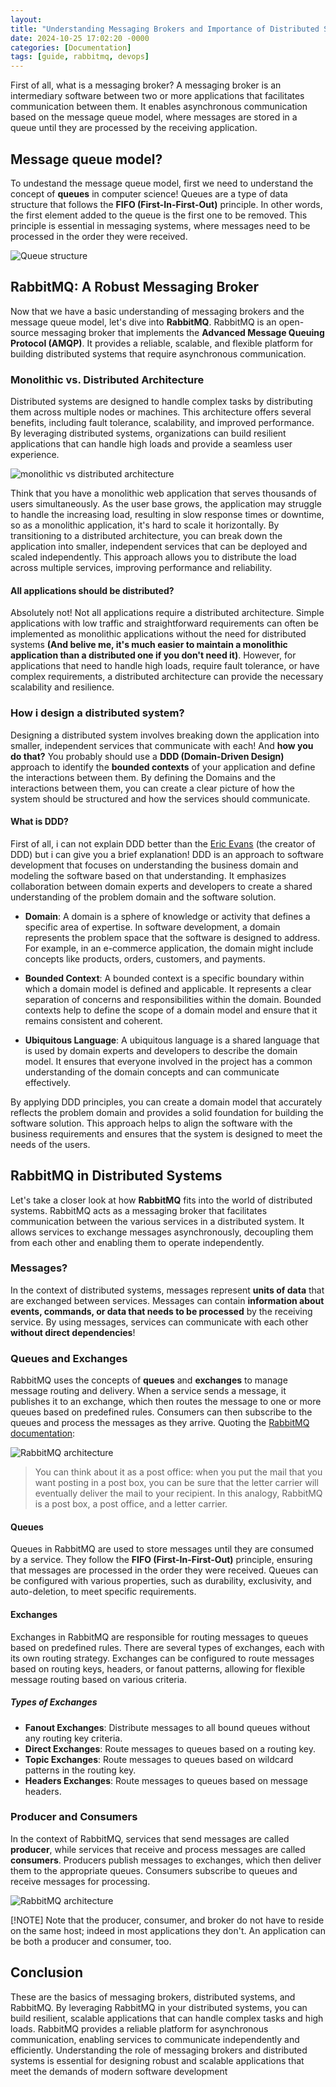 ```yaml
---
layout:
title: "Understanding Messaging Brokers and Importance of Distributed Systems with RabbitMQ"
date: 2024-10-25 17:02:20 -0000
categories: [Documentation]
tags: [guide, rabbitmq, devops]
---
```


First of all, what is a messaging broker? A messaging broker is an intermediary software between two or more applications that facilitates communication between them. It enables asynchronous communication based on the message queue model, where messages are stored in a queue until they are processed by the receiving application.

## Message queue model?
To undestand the message queue model, first we need to understand the concept of **queues** in computer science! Queues are a type of data structure that follows the **FIFO (First-In-First-Out)** principle. In other words, the first element added to the queue is the first one to be removed. This principle is essential in messaging systems, where messages need to be processed in the order they were received.

![Queue structure](https://media.geeksforgeeks.org/wp-content/cdn-uploads/20221213113312/Queue-Data-Structures.png)

## RabbitMQ: A Robust Messaging Broker
Now that we have a basic understanding of messaging brokers and the message queue model, let's dive into **RabbitMQ**. RabbitMQ is an open-source messaging broker that implements the **Advanced Message Queuing Protocol (AMQP)**. It provides a reliable, scalable, and flexible platform for building distributed systems that require asynchronous communication.

### Monolithic vs. Distributed Architecture
Distributed systems are designed to handle complex tasks by distributing them across multiple nodes or machines. This architecture offers several benefits, including fault tolerance, scalability, and improved performance. By leveraging distributed systems, organizations can build resilient applications that can handle high loads and provide a seamless user experience.

![monolithic vs distributed architecture](https://www.openlegacy.com/hs-fs/hubfs/Picture1.webp?width=889&height=478&name=Picture1.webp)

Think that you have a monolithic web application that serves thousands of users simultaneously. As the user base grows, the application may struggle to handle the increasing load, resulting in slow response times or downtime, so as a monolithic application, it's hard to scale it horizontally. By transitioning to a distributed architecture, you can break down the application into smaller, independent services that can be deployed and scaled independently. This approach allows you to distribute the load across multiple services, improving performance and reliability.

#### All applications should be distributed?
Absolutely not! Not all applications require a distributed architecture. Simple applications with low traffic and straightforward requirements can often be implemented as monolithic applications without the need for distributed systems **(And belive me, it's much easier to maintain a monolithic application than a distributed one if you don't need it)**. However, for applications that need to handle high loads, require fault tolerance, or have complex requirements, a distributed architecture can provide the necessary scalability and resilience.

### How i design a distributed system?
Designing a distributed system involves breaking down the application into smaller, independent services that communicate with each! And **how you do that?** You probably should use a **DDD (Domain-Driven Design)** approach to identify the **bounded contexts** of your application and define the interactions between them. By defining the Domains and the interactions between them, you can create a clear picture of how the system should be structured and how the services should communicate.

#### What is DDD?
First of all, i can not explain DDD better than the [Eric Evans](https://www.amazon.com/Domain-Driven-Design-Tackling-Complexity-Software/dp/0321125215) (the creator of DDD) but i can give you a brief explanation! DDD is an approach to software development that focuses on understanding the business domain and modeling the software based on that understanding. It emphasizes collaboration between domain experts and developers to create a shared understanding of the problem domain and the software solution.

- **Domain**: A domain is a sphere of knowledge or activity that defines a specific area of expertise. In software development, a domain represents the problem space that the software is designed to address. For example, in an e-commerce application, the domain might include concepts like products, orders, customers, and payments.

- **Bounded Context**: A bounded context is a specific boundary within which a domain model is defined and applicable. It represents a clear separation of concerns and responsibilities within the domain. Bounded contexts help to define the scope of a domain model and ensure that it remains consistent and coherent.

- **Ubiquitous Language**: A ubiquitous language is a shared language that is used by domain experts and developers to describe the domain model. It ensures that everyone involved in the project has a common understanding of the domain concepts and can communicate effectively.

By applying DDD principles, you can create a domain model that accurately reflects the problem domain and provides a solid foundation for building the software solution. This approach helps to align the software with the business requirements and ensures that the system is designed to meet the needs of the users.

## RabbitMQ in Distributed Systems
Let's take a closer look at how **RabbitMQ** fits into the world of distributed systems. RabbitMQ acts as a messaging broker that facilitates communication between the various services in a distributed system. It allows services to exchange messages asynchronously, decoupling them from each other and enabling them to operate independently.

### Messages?
In the context of distributed systems, messages represent **units of data** that are exchanged between services. Messages can contain **information about events, commands, or data that needs to be processed** by the receiving service. By using messages, services can communicate with each other **without direct dependencies**!

### Queues and Exchanges
RabbitMQ uses the concepts of **queues** and **exchanges** to manage message routing and delivery. When a service sends a message, it publishes it to an exchange, which then routes the message to one or more queues based on predefined rules. Consumers can then subscribe to the queues and process the messages as they arrive.
Quoting the [RabbitMQ documentation](https://www.rabbitmq.com/tutorials):

![RabbitMQ architecture](https://www.cloudamqp.com/img/blog/exchanges-topic-fanout-direct.png)

> You can think about it as a post office: when you put the mail that you want posting in a post box, you can be sure that the letter carrier will eventually deliver the mail to your recipient. In this analogy, RabbitMQ is a post box, a post office, and a letter carrier.

#### Queues
Queues in RabbitMQ are used to store messages until they are consumed by a service. They follow the **FIFO (First-In-First-Out)** principle, ensuring that messages are processed in the order they were received. Queues can be configured with various properties, such as durability, exclusivity, and auto-deletion, to meet specific requirements.

#### Exchanges
Exchanges in RabbitMQ are responsible for routing messages to queues based on predefined rules. There are several types of exchanges, each with its own routing strategy. Exchanges can be configured to route messages based on routing keys, headers, or fanout patterns, allowing for flexible message routing based on various criteria.

##### Types of Exchanges
- **Fanout Exchanges**: Distribute messages to all bound queues without any routing key criteria.
- **Direct Exchanges**: Route messages to queues based on a routing key.
- **Topic Exchanges**: Route messages to queues based on wildcard patterns in the routing key.
- **Headers Exchanges**: Route messages to queues based on message headers.

### Producer and Consumers
In the context of RabbitMQ, services that send messages are called **producer**, while services that receive and process messages are called **consumers**. Producers publish messages to exchanges, which then deliver them to the appropriate queues. Consumers subscribe to queues and receive messages for processing.

![RabbitMQ architecture](https://www.rabbitmq.com/assets/images/hello-world-example-routing-cbe9a872b37956a4072a5e13f9d76e7b.png)

[!NOTE]
Note that the producer, consumer, and broker do not have to reside on the same host; indeed in most applications they don't. An application can be both a producer and consumer, too.

## Conclusion
These are the basics of messaging brokers, distributed systems, and RabbitMQ. By leveraging RabbitMQ in your distributed systems, you can build resilient, scalable applications that can handle complex tasks and high loads. RabbitMQ provides a reliable platform for asynchronous communication, enabling services to communicate independently and efficiently. Understanding the role of messaging brokers and distributed systems is essential for designing robust and scalable applications that meet the demands of modern software development